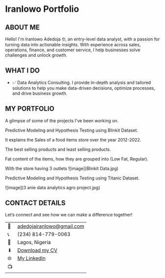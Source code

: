 # Iranlowo Portfolio
<!--Section 1: Introduce your self-->
## ABOUT ME
Hello! I'm Iranlowo Adedoja 🤓, an entry-level data analyst, with a passion for turning data into actionable insights. With experience across sales, operations, finance, and customer service, I help businesses solve challenges and unlock growth.


<!--Mention your top/relevant skills here - core and soft skills-->
## WHAT I DO

- ✅ Data Analytics Consulting.
I provide in-depth analysis and tailored solutions to help you make data-driven decisions, optimize processes, and drive business growth. 

<!--Section 2: List 3-4 key projects-->
## MY PORTFOLIO 

A glimpse of some of the projects I've been working on.

Predictive Modeling and Hypothesis Testing using Blinkit Dataset.

It explains the Sales of a food items store over the year 2012-2022.

The best selling products and least selling products.

Fat content of the items, how they are grouped into (Low Fat, Regular).

With the store having 3 outlets
![image](Blinkit Data.jpg)


Predictive Modeling and Hypothesis Testing using Titanic Dataset.

![image](3 anie data analytics agro project.jpg)



## CONTACT DETAILS

Let’s connect and see how we can make a difference together!
<table>
  <tbody>
    <tr>
      <td>📧</td>
      <td><a href="mailto:adedojairanlowo@gmail.com">adedojairanlowo@gmail.com</a></td>
    </tr>
    <tr>
      <td>📞</td>
      <td>(234) 814-779-0063</td>
    </tr>
    <tr>
      <td>📍</td>
      <td>Lagos, Nigeria</td>
    </tr>
    <tr>
      <td>⬇</td>
      <td><a href="https://eu123456.github.io/portfolio1/docs/Profile.pdf">Download my CV</a></td>
    </tr>
    <tr>
      <td>🌐</td>
      <td><a href="[http://linkedin.com/in/iranlowo-adedoja-271793244]">My LinkedIn</a></td>
    </tr>
    <tr>
      <td>📺</td>
      <td><a 
    </tr>
  </tbody>
</table>
